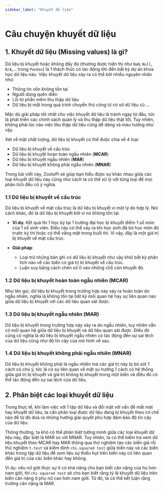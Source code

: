 ```yaml
---
sidebar_label: "Khuyết dữ liệu"
---
```


# Câu chuyện khuyết dữ liệu

## 1. Khuyết dữ liệu (Missing values) là gì?

Dữ liệu bị khuyết hoặc không đầy đủ (thường được hiển thị như `NaN`, `Null`, `N/A`,… trong `Pandas`) là 1 thách thức có tác động lớn đến bất kỳ dự án khoa học dữ liệu nào. Việc khuyết dữ liệu xảy ra có thể bởi nhiều nguyên nhân như:

- Thông tin vốn không tồn tại
- Người dùng quên điền
- Lỗi từ phần mềm thu thập dữ liệu
- Dữ liệu bị mất trong quá trình chuyển thủ công từ cơ sở dữ liệu cũ ...

Mặc dù giải pháp tốt nhất cho việc khuyết dữ liệu là tránh ngay từ đầu, tức là phát triển các chính sách quản lý và thu thập dữ liệu thật tốt. Tuy nhiên, không phải lúc nào việc thu thập dữ liệu cũng dễ dàng và màu hường như vậy.

Xét về mặt chất lượng, dữ liệu bị khuyết có thể được chia về 4 loại:

- Dữ liệu bị khuyết về cấu trúc
- Dữ liệu bị khuyết hoàn toàn ngẫu nhiên (**MCAR**)
- Dữ liệu bị khuyết ngẫu nhiên (**MAR**)
- Dữ liệu bị khuyết không phải ngẫu nhiên (**MNAR**)

Trong bài viết này, ZootoPi sẽ giúp bạn hiểu được sự khác nhau giữa các loại khuyết dữ liệu này cũng như cách ta có thể xử lý với từng loại để mọi phân tích đều có ý nghĩa.

### 1.1 Dữ liệu bị khuyết về cấu trúc

Dữ liệu bị khuyết về mặt cấu trúc là dữ liệu bị khuyết vì một lý do hợp lý. Nói cách khác, đó là dữ liệu bị khuyết bởi vì nó không tồn tại.

- **Ví dụ**: Kết quả thi 1 học kỳ tại 1 trường đại học bị khuyết điểm 1 số môn của 1 số sinh viên. Điều này có thể xảy ra khi học sinh đã bỏ học môn đó trước kỳ thi hoặc có thể vắng mặt trong buổi thi. Vì vậy, đây là một giá trị bị khuyết về mặt cấu trúc.

- **Giải pháp**:
  - Loại trừ những bản ghi có dữ liệu bị khuyết như vậy khỏi bất kỳ phân tích nào về các biến có giá trị bị khuyết về cấu trúc.
  - Luận suy bằng cách chèn số 0 vào những chỗ còn khuyết đó.

### 1.2 Dữ liệu bị khuyết hoàn toàn ngẫu nhiên (MCAR)

Như tên gọi, dữ liệu bị khuyết trong trường hợp này xảy ra hoàn toàn do ngẫu nhiên, nghĩa là không tồn tại bất kỳ mối quan hệ hay sự liên quan nào giữa dữ liệu bị khuyết với các dữ liệu quan sát được.

### 1.3 Dữ liệu bị khuyết ngẫu nhiên (MAR)

Dữ liệu bị khuyết trong trường hợp này xảy ra do ngẫu nhiên, tuy nhiên vẫn có mối quan hệ giữa dữ liệu bị khuyết và dữ liệu quan sát được. Điều đó cũng có nghĩa là dữ liệu bị khuyết ngẫu nhiên có tác động đến sự sai lệch của dữ liệu cũng như độ tin cậy của mô hình về sau.

### 1.4 Dữ liệu bị khuyết không phải ngẫu nhiên (MNAR)

Dữ liệu bị khuyết không phải là ngẫu nhiên mà các giá trị này bị bỏ sót 1 cách có chủ ý, tức là có sự liên quan về mặt xu hướng 1 cách có hệ thống giữa giá trị bị khuyết và giá trị không bị khuyết trong một biến và điều đó có thể tác động đến sự sai lệch của dữ liệu.

## 2. Phân biệt các loại khuyết dữ liệu

Trong thực tế, khi làm việc với 1 tập dữ liệu và đối mặt với vấn đề mất mát hay khuyết dữ liệu, ta cần phân loại được dữ liệu đang bị khuyết theo cơ chế nào để từ đó đưa ra những hướng giải quyết phù hợp đảm bảo độ tin cậy của dữ liệu.

Thông thường, ta khó có thể phân biệt tường minh giữa các loại khuyết dữ liệu này, đặc biệt là MAR so với MNAR. Tuy nhiên, ta có thể kiểm tra xem dữ liệu khuyết theo MCAR hay MAR thông qua thử nghiệm tạo các biến giả rồi thử nghiệm `t-test` và kiểm định `chi-squared test` giữa biến này và các biến khác trong tập dữ liệu để xem liệu sự thiếu hụt trên biến này có liên quan đến giá trị của các biến khác hay không.

Ví dụ: nếu nữ giới thực sự ít có khả năng cho bạn biết cân nặng của họ hơn nam giới, thì `chi-squared test` sẽ cho bạn biết rằng tỷ lệ khuyết dữ liệu trên biến cân nặng ở phụ nữ cao hơn nam giới. Từ đó, ta có thể kết luận rằng trường cân nặng là MAR.
